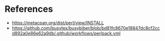 # References
- https://metacpan.org/dist/perl/view/INSTALL
- https://github.com/busytex/busybiber/blob/bd81fc8670e18847dc8cf2ccd892a0e86e62a9db/.github/workflows/perlpack.yml

